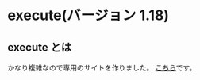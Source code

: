 # execute(バージョン 1.18)

## execute とは

かなり複雑なので専用のサイトを作りました。
[こちら](https://akahoshi1421.github.io/execute-discription/)です。

